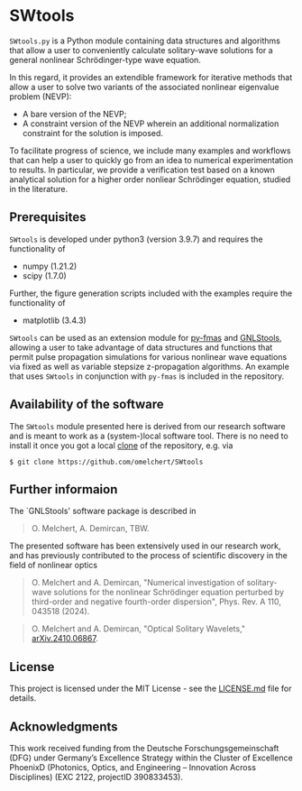 
# SWtools 

`SWtools.py` is a Python module containing data structures and algorithms that
allow a user to conveniently calculate solitary-wave solutions for a general
nonlinear Schrödinger-type wave equation.

In this regard, it provides an extendible framework for iterative methods that
allow a user to solve two variants of the associated nonlinear eigenvalue
problem (NEVP):

* A bare version of the NEVP;
* A constraint version of the NEVP wherein an additional normalization constraint for the solution is imposed.


To facilitate progress of science, we include many examples and workflows that
can help a user to quickly go from an idea to numerical experimentation to
results. In particular, we provide a verification test based on a known
analytical solution for a higher order nonliear Schrödinger equation, studied
in the literature.


## Prerequisites

`SWtools` is developed under python3 (version 3.9.7) and requires the
functionality of 

* numpy (1.21.2)
* scipy (1.7.0)

Further, the figure generation scripts included with the examples require the
functionality of

* matplotlib (3.4.3)

`SWtools` can be used as an extension module for
[py-fmas](https://github.com/omelchert/py-fmas) and
[GNLStools](https://github.com/omelchert/GNLStools.git), allowing a user to
take advantage of data structures and functions that permit pulse propagation
simulations for various nonlinear wave equations via fixed as well as variable
stepsize z-propagation algorithms. An example that uses `SWtools` in
conjunction with `py-fmas` is included in the repository.


## Availability of the software

The `SWtools` module presented here is derived from our research software and
is meant to work as a (system-)local software tool. There is no need to install
it once you got a local
[clone](https://help.github.com/en/github/creating-cloning-and-archiving-repositories/cloning-a-repository)
of the repository, e.g. via

``$ git clone https://github.com/omelchert/SWtools``


## Further informaion

The `GNLStools' software package is described in 

> O. Melchert, A. Demircan, TBW. 

The presented software has been extensively used in our research work, and has
previously contributed to the process of scientific discovery in the field of
nonlinear optics

> O. Melchert and A. Demircan, "Numerical investigation of solitary-wave solutions for the nonlinear Schrödinger equation perturbed by third-order and negative fourth-order dispersion", Phys. Rev. A 110, 043518 (2024). 

> O. Melchert and A. Demircan, "Optical Solitary Wavelets," [arXiv.2410.06867](https://doi.org/10.48550/arXiv.2410.06867).


## License 

This project is licensed under the MIT License - see the
[LICENSE.md](LICENSE.md) file for details.

## Acknowledgments

This work received funding from the Deutsche Forschungsgemeinschaft  (DFG)
under Germany’s Excellence Strategy within the Cluster of Excellence PhoenixD
(Photonics, Optics, and Engineering – Innovation Across Disciplines) (EXC 2122,
projectID 390833453).
